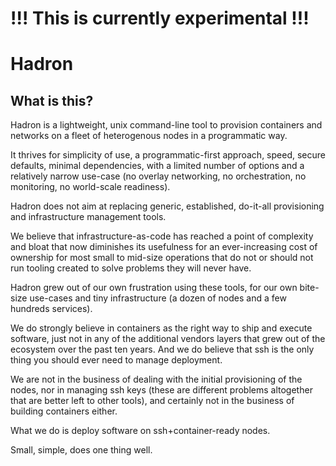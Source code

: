 # !!! This is currently experimental !!!

# Hadron

## What is this?

Hadron is a lightweight, unix command-line tool to provision containers and networks
on a fleet of heterogenous nodes in a programmatic way.

It thrives for simplicity of use, a programmatic-first approach, speed, secure defaults,
minimal dependencies, with a limited number of options and a relatively narrow use-case
(no overlay networking, no orchestration, no monitoring, no world-scale readiness).

Hadron does not aim at replacing generic, established, do-it-all provisioning and infrastructure
management tools.

We believe that infrastructure-as-code has reached a point of complexity and bloat
that now diminishes its usefulness for an ever-increasing cost of ownership for most small to
mid-size operations that do not or should not run tooling created to solve problems they will
never have.

Hadron grew out of our own frustration using these tools, for our own bite-size use-cases and 
tiny infrastructure (a dozen of nodes and a few hundreds services).

We do strongly believe in containers as the right way to ship and execute software, just not in any of the 
additional vendors layers that grew out of the ecosystem over the past ten years.
And we do believe that ssh is the only thing you should ever need to manage deployment.

We are not in the business of dealing with the initial provisioning of the nodes, nor in managing ssh keys (these are different problems
altogether that are better left to other tools), and certainly not in the business of building containers either.

What we do is deploy software on ssh+container-ready nodes.

Small, simple, does one thing well.

<!--
## TL;DR

```bash
brew install dubo-dubon-duponey/brews/hadron
```

Create a plan:
```bash
hadron::connect user host port
```

## More...

### Requirements

You need software from 2016 (or more recent):

* bash 4.4 (released in 2016)
* openssh client 7.3 (released in 2016)
* jq 1.0 (released in 2015)
* grep (released by your grandma)

Your target nodes should run a container runtime (docker only for now) and an ssh server.

### Installation

Alternatively, git clone the repository, then make build.

### On managed vs. unmanaged containers

If you are going to use Hadron on a target node, it is recommended that you avoid using other tools concurrently,
or mix with manual deployments.

Specifically:
- unmanaged containers or networks using the same name as a desired Hadron object with break Hadron's plans
- containers attached to an existing Hadron network WILL get garbage collected if the network changes or goes away

## WHY? ... and other existential questions

See [FAQ.md]

## Development

Intersted in hacking on this?
See [DEVELOP.md]

## License

MIT

## Community rules

1. Don't be an ass
2. See ^

-->
